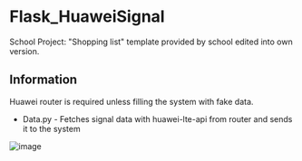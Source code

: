 # Flask_HuaweiSignal
School Project: "Shopping list" template provided by school edited into own version.

## Information
Huawei router is required unless filling the system with fake data.

- Data.py - Fetches signal data with huawei-lte-api from router and sends it to the system

![image](https://user-images.githubusercontent.com/10979649/164321542-50391790-7950-4e7b-adbc-b6b55912546b.png)

